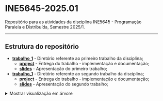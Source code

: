 # INE5645-2025.01

Repositório para as atividades da disciplina INE5645 - Programação Paralela e Distribuída, Semestre 2025/1.

---

## Estrutura do repositório

- [**trabalho_1**](https://github.com/PedroBinotto/INE5645-2025.01/tree/main/trabalho_1/) - Diretório referente ao primeiro trabalho da disciplina;
    - [**project**](https://github.com/PedroBinotto/INE5645-2025.01/tree/main/trabalho_1/project) - Entrega do trabalho - implementação e documentação;
    - [**slides**](https://github.com/PedroBinotto/INE5645-2025.01/tree/main/trabalho_1/slides) - Apresentação do primeiro trabalho;
- [**trabalho_1**](https://github.com/PedroBinotto/INE5645-2025.01/tree/main/trabalho_2/) - Diretório referente ao segundo trabalho da disciplina;
    - [**project**](https://github.com/PedroBinotto/INE5645-2025.01/tree/main/trabalho_2/project) - Entrega do trabalho - implementação e documentação;
    - [**slides**](https://github.com/PedroBinotto/INE5645-2025.01/tree/main/trabalho_2/slides) - Apresentação do segundo trabalho;

<details>
<summary> Mostrar visualização em árvore </summary>

```
.
└── trabalho_1
    ├── project
    │   ├── .clang-format
    │   ├── .gitignore
    │   ├── INE5645_trabalho1.pdf
    │   ├── Makefile
    │   ├── README.md
    │   └── src
    └── slides
        └── latex
            ├── .gitignore
            ├── presentation.tex
            └── references.bib
```
</details>

